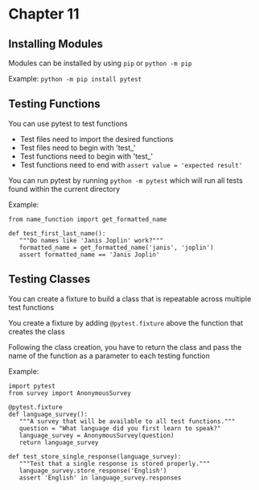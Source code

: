 # Chapter 11

## Installing Modules

Modules can be installed by using `pip` or `python -m pip`

Example: `python -m pip install pytest`

## Testing Functions

You can use pytest to test functions

 - Test files need to import the desired functions
 - Test files need to begin with 'test_'
 - Test functions need to begin with 'test_'
 - Test functions need to end with `assert value = 'expected result'`

 You can run pytest by running `python -m pytest` which will run all tests found within the current directory

Example:

 ```
from name_function import get_formatted_name

def test_first_last_name():
    """Do names like 'Janis Joplin' work?"""
    formatted_name = get_formatted_name('janis', 'joplin')
    assert formatted_name == 'Janis Joplin'
 ```

 ## Testing Classes

 You can create a fixture to build a class that is repeatable across multiple test functions

 You create a fixture by adding `@pytest.fixture` above the function that creates the class

 Following the class creation, you have to return the class and pass the name of the function as a parameter to each testing function

 Example:

 ```
import pytest
from survey import AnonymousSurvey

@pytest.fixture
def language_survey():
    """A survey that will be available to all test functions."""
    question = "What language did you first learn to speak?"
    language_survey = AnonymousSurvey(question)
    return language_survey

def test_store_single_response(language_survey):
    """Test that a single response is stored properly."""
    language_survey.store_response('English')
    assert 'English' in language_survey.responses
 ```